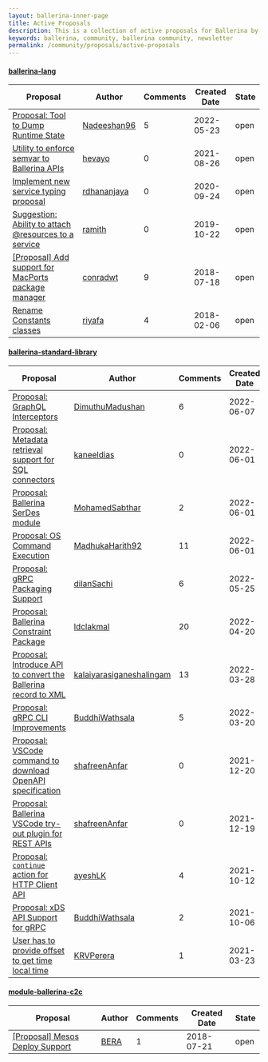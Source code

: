 ```yaml
--- 
layout: ballerina-inner-page 
title: Active Proposals 
description: This is a collection of active proposals for Ballerina by the Ballerina community. 
keywords: ballerina, community, ballerina community, newsletter 
permalink: /community/proposals/active-proposals 
--- 
```

#### [ballerina-lang](https://github.com/ballerina-platform/ballerina-lang)

|Proposal|Author|Comments|Created Date|State| 
|---|----|----|----|----| 
|[Proposal: Tool to Dump Runtime State](https://github.com/ballerina-platform/ballerina-lang/issues/36284)|[Nadeeshan96](https://github.com/Nadeeshan96)|5|2022-05-23|open|
|[Utility to enforce semvar to Ballerina APIs](https://github.com/ballerina-platform/ballerina-lang/issues/32368)|[hevayo](https://github.com/hevayo)|0|2021-08-26|open|
|[Implement new service typing proposal](https://github.com/ballerina-platform/ballerina-lang/issues/26064)|[rdhananjaya](https://github.com/rdhananjaya)|0|2020-09-24|open|
|[Suggestion: Ability to attach @resources to a service](https://github.com/ballerina-platform/ballerina-lang/issues/19523)|[ramith](https://github.com/ramith)|0|2019-10-22|open|
|[[Proposal] Add support for MacPorts package manager](https://github.com/ballerina-platform/ballerina-lang/issues/9675)|[conradwt](https://github.com/conradwt)|9|2018-07-18|open|
|[Rename Constants classes](https://github.com/ballerina-platform/ballerina-lang/issues/4558)|[riyafa](https://github.com/riyafa)|4|2018-02-06|open|

#### [ballerina-standard-library](https://github.com/ballerina-platform/ballerina-standard-library)

|Proposal|Author|Comments|Created Date|State| 
|---|----|----|----|----| 
|[Proposal: GraphQL Interceptors](https://github.com/ballerina-platform/ballerina-standard-library/issues/2977)|[DimuthuMadushan](https://github.com/DimuthuMadushan)|6|2022-06-07|open|
|[Proposal: Metadata retrieval support for SQL connectors](https://github.com/ballerina-platform/ballerina-standard-library/issues/2965)|[kaneeldias](https://github.com/kaneeldias)|0|2022-06-01|open|
|[Proposal: Ballerina SerDes module](https://github.com/ballerina-platform/ballerina-standard-library/issues/2964)|[MohamedSabthar](https://github.com/MohamedSabthar)|2|2022-06-01|open|
|[Proposal: OS Command Execution](https://github.com/ballerina-platform/ballerina-standard-library/issues/2963)|[MadhukaHarith92](https://github.com/MadhukaHarith92)|11|2022-06-01|open|
|[Proposal: gRPC Packaging Support](https://github.com/ballerina-platform/ballerina-standard-library/issues/2948)|[dilanSachi](https://github.com/dilanSachi)|6|2022-05-25|open|
|[Proposal: Ballerina Constraint Package](https://github.com/ballerina-platform/ballerina-standard-library/issues/2850)|[ldclakmal](https://github.com/ldclakmal)|20|2022-04-20|open|
|[Proposal: Introduce API to convert the Ballerina record to XML](https://github.com/ballerina-platform/ballerina-standard-library/issues/2819)|[kalaiyarasiganeshalingam](https://github.com/kalaiyarasiganeshalingam)|13|2022-03-28|open|
|[Proposal: gRPC CLI Improvements](https://github.com/ballerina-platform/ballerina-standard-library/issues/2794)|[BuddhiWathsala](https://github.com/BuddhiWathsala)|5|2022-03-20|open|
|[Proposal: VSCode command to download OpenAPI specification](https://github.com/ballerina-platform/ballerina-standard-library/issues/2509)|[shafreenAnfar](https://github.com/shafreenAnfar)|0|2021-12-20|open|
|[Proposal: Ballerina VSCode try-out plugin for REST APIs](https://github.com/ballerina-platform/ballerina-standard-library/issues/2508)|[shafreenAnfar](https://github.com/shafreenAnfar)|0|2021-12-19|open|
|[Proposal: `continue` action for HTTP Client API](https://github.com/ballerina-platform/ballerina-standard-library/issues/2038)|[ayeshLK](https://github.com/ayeshLK)|4|2021-10-12|open|
|[Proposal: xDS API Support for gRPC](https://github.com/ballerina-platform/ballerina-standard-library/issues/2011)|[BuddhiWathsala](https://github.com/BuddhiWathsala)|2|2021-10-06|open|
|[User has to provide offset to get time local time](https://github.com/ballerina-platform/ballerina-standard-library/issues/1138)|[KRVPerera](https://github.com/KRVPerera)|1|2021-03-23|open|

#### [module-ballerina-c2c](https://github.com/ballerina-platform/module-ballerina-c2c)

|Proposal|Author|Comments|Created Date|State| 
|---|----|----|----|----| 
|[[Proposal] Mesos Deploy Support](https://github.com/ballerina-platform/module-ballerina-c2c/issues/431)|[BERA](https://github.com/BERA)|1|2018-07-21|open|

